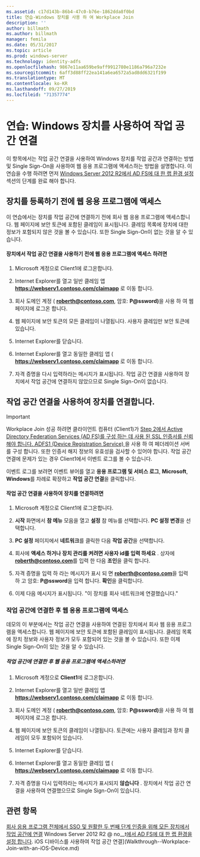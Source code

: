 ```yaml
---
ms.assetid: c17d143b-86b4-47c0-b76e-1862dda8f0bd
title: 연습-Windows 장치를 사용 하 여 Workplace Join
description: ''
author: billmath
ms.author: billmath
manager: femila
ms.date: 05/31/2017
ms.topic: article
ms.prod: windows-server
ms.technology: identity-adfs
ms.openlocfilehash: 9867e11aa659be9aff9912780e1186a796a7232e
ms.sourcegitcommit: 6aff3d88ff22ea141a6ea6572a5ad8dd6321f199
ms.translationtype: MT
ms.contentlocale: ko-KR
ms.lasthandoff: 09/27/2019
ms.locfileid: "71357774"
---
```

# <a name="walkthrough-workplace-join-with-a-windows-device"></a>연습: Windows 장치를 사용하여 작업 공간 연결

이 항목에서는 작업 공간 연결을 사용하여 Windows 장치를 작업 공간과 연결하는 방법 및 Single Sign-On을 사용하여 웹 응용 프로그램에 액세스하는 방법을 설명합니다. 이 연습을 수행 하려면 먼저 [Windows Server 2012 R2에서 AD FS에 대 한 랩 환경 설정](../deployment/Set-up-the-lab-environment-for-AD-FS-in-Windows-Server-2012-R2.md) 섹션의 단계를 완료 해야 합니다.

## <a name="access-the-web-application-before-device-registration"></a>장치를 등록하기 전에 웹 응용 프로그램에 액세스
이 연습에서는 장치를 작업 공간에 연결하기 전에 회사 웹 응용 프로그램에 액세스합니다. 웹 페이지에 보안 토큰에 포함된 클레임이 표시됩니다. 클레임 목록에 장치에 대한 정보가 포함되지 않은 것을 볼 수 있습니다. 또한 Single Sign-On이 없는 것을 알 수 있습니다.

#### <a name="to-access-the-web-application-before-you-use-workplace-join-on-your-device"></a>장치에서 작업 공간 연결을 사용하기 전에 웹 응용 프로그램에 액세스 하려면

1. Microsoft 계정으로 Client1에 로그온합니다.

2. Internet Explorer를 열고 일반 클레임 앱 **https://webserv1.contoso.com/claimapp** 로 이동 합니다.

3. 회사 도메인 계정 ( <strong>roberth@contoso.com</strong>, 암호: <strong>P@ssword)</strong>을 사용 하 여 웹 페이지에 로그온 합니다.

4. 웹 페이지에 보안 토큰의 모든 클레임이 나열됩니다. 사용자 클레임만 보안 토큰에 있습니다.

5. Internet Explorer를 닫습니다.

6. Internet Explorer를 열고 동일한 클레임 앱 ( **https://webserv1.contoso.com/claimapp** 로 이동 합니다.

7. 자격 증명을 다시 입력하라는 메시지가 표시됩니다. 작업 공간 연결을 사용하여 장치에서 작업 공간에 연결하지 않았으므로 Single Sign-On이 없습니다.

## <a name="join-your-device-with-workplace-join"></a>작업 공간 연결을 사용하여 장치를 연결합니다.

> [!IMPORTANT]
> Workplace Join 성공 하려면 클라이언트 컴퓨터 (Client1)가 [Step 2에서 Active Directory Federation Services (AD FS)를 구성 하는 데 사용 된 SSL 인증서를 신뢰 해야 합니다. ADFS1 (Device Registration Service) ](../deployment/Set-up-the-lab-environment-for-AD-FS-in-Windows-Server-2012-R2.md#BKMK_4)을 사용 하 여 페더레이션 서버를 구성 합니다. 또한 인증서 해지 정보의 유효성을 검사할 수 있어야 합니다. 작업 공간 연결에 문제가 있는 경우 Client1에서 이벤트 로그를 볼 수 있습니다.
> 
> 이벤트 로그를 보려면 이벤트 뷰어를 열고 **응용 프로그램 및 서비스 로그**, **Microsoft**, **Windows**를 차례로 확장하고 **작업 공간 연결**을 클릭합니다.

#### <a name="to-join-your-device-with-workplace-join"></a>작업 공간 연결을 사용하여 장치를 연결하려면

1. Microsoft 계정으로 Client1에 로그온합니다.

2. **시작** 화면에서 **참 메뉴** 모음을 열고 **설정** 참 메뉴를 선택합니다. **PC 설정 변경**을 선택합니다.

3. **PC 설정** 페이지에서 **네트워크**를 클릭한 다음 **작업 공간**을 선택합니다.

4. 회사에 **액세스 하거나 장치 관리를 켜려면 사용자 id를 입력 하세요** . 상자에 <strong>roberth@contoso.com</strong>를 입력 한 다음 **조인**을 클릭 합니다.

5. 자격 증명을 입력 하 라는 메시지가 표시 되 면 <strong>roberth@contoso.com</strong>을 입력 하 고 암호: <strong>P@ssword</strong>을 입력 합니다. **확인**을 클릭합니다.

6. 이제 다음 메시지가 표시됩니다. "이 장치를 회사 네트워크에 연결했습니다."

### <a name="access-the-web-application-after-joining-the-workplace"></a>작업 공간에 연결한 후 웹 응용 프로그램에 액세스
데모의 이 부분에서는 작업 공간 연결을 사용하여 연결된 장치에서 회사 웹 응용 프로그램을 액세스합니다. 웹 페이지에 보안 토큰에 포함된 클레임이 표시됩니다. 클레임 목록에 장치 정보와 사용자 정보가 모두 포함되어 있는 것을 볼 수 있습니다. 또한 이제 Single Sign-On이 있는 것을 알 수 있습니다.

##### <a name="to-access-the-web-application-after-joining-the-workplace"></a>작업 공간에 연결한 후 웹 응용 프로그램에 액세스하려면

1. Microsoft 계정으로 **Client1**에 로그온합니다.

2. Internet Explorer를 열고 일반 클레임 앱 **https://webserv1.contoso.com/claimapp** 로 이동 합니다.

3. 회사 도메인 계정 ( <strong>roberth@contoso.com</strong>, 암호: <strong>P@ssword)</strong>을 사용 하 여 웹 페이지에 로그온 합니다.

4. 웹 페이지에 보안 토큰의 클레임이 나열됩니다. 토큰에는 사용자 클레임과 장치 클레임이 모두 포함되어 있습니다.

5. Internet Explorer를 닫습니다.

6. Internet Explorer를 열고 동일한 클레임 앱 ( **https://webserv1.contoso.com/claimapp** 로 이동 합니다.

7. 자격 증명을 다시 입력하라는 메시지가 표시되지 **않습니다** . 장치에서 작업 공간 연결을 사용하여 연결했으므로 Single Sign-On이 있습니다.

## <a name="see-also"></a>관련 항목
[회사 응용 프로그램 전체에서 SSO 및 원활한 두 번째 단계 인증을 위해 모든 장치에서 작업 공간에 연결](Join-to-Workplace-from-Any-Device-for-SSO-and-Seamless-Second-Factor-Authentication-Across-Company-Applications.md)
 Windows Server 2012 R2 
 @ no__t[에서 AD FS에 대 한 랩 환경을 설정 합니다](../deployment/Set-up-the-lab-environment-for-AD-FS-in-Windows-Server-2012-R2.md). iOS 디바이스를 사용하여 작업 공간 연결](Walkthrough--Workplace-Join-with-an-iOS-Device.md)




